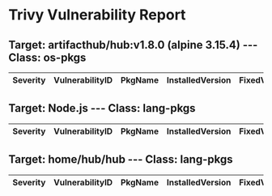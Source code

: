 # Trivy Vulnerability Report




## Target: artifacthub/hub:v1.8.0 (alpine 3.15.4) --- Class: os-pkgs
|Severity|VulnerabilityID|PkgName|InstalledVersion|FixedVersion|
|--------|---------------|-------|----------------|------------|

## Target: Node.js --- Class: lang-pkgs
|Severity|VulnerabilityID|PkgName|InstalledVersion|FixedVersion|
|--------|---------------|-------|----------------|------------|

## Target: home/hub/hub --- Class: lang-pkgs
|Severity|VulnerabilityID|PkgName|InstalledVersion|FixedVersion|
|--------|---------------|-------|----------------|------------|
